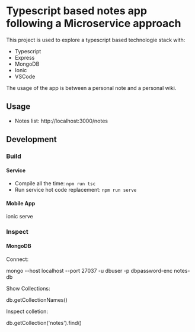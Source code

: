 # Typescript based notes app following a Microservice approach

This project is used to explore a typescript based technologie stack with:

* Typescript
* Express
* MongoDB
* Ionic
* VSCode

The usage of the app is between a personal note and a personal wiki.

## Usage

- Notes list: http://localhost:3000/notes

## Development

### Build

#### Service

- Compile all the time: `npm run tsc`
- Run service hot code replacement: `npm run serve`

#### Mobile App

ionic serve

### Inspect

####  MongoDB

Connect: 

mongo  --host localhost --port 27037 -u dbuser -p dbpassword-enc notes-db

Show Collections:

db.getCollectionNames()

Inspect colletion:

db.getCollection('notes').find()